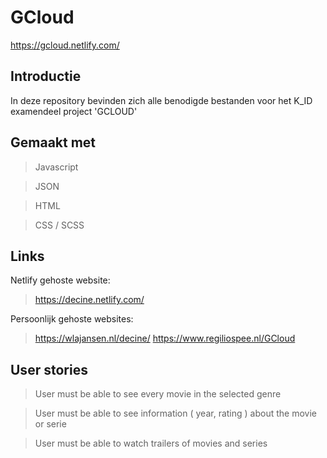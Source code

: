 # GCloud

https://gcloud.netlify.com/

## Introductie

In deze repository bevinden zich alle benodigde bestanden voor het K_ID examendeel project 'GCLOUD'

## Gemaakt met
 
 > Javascript
 
 > JSON
 
 > HTML
  
 > CSS / SCSS

## Links 

 Netlify gehoste website:
 
 > https://decine.netlify.com/
 
 Persoonlijk gehoste websites:
 
 > https://wlajansen.nl/decine/
 > https://www.regiliospee.nl/GCloud
 
 ## User stories

> User must be able to see every movie in the selected genre

> User must be able to see information ( year, rating ) about the movie or serie

> User must be able to watch trailers of movies and series
